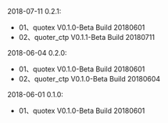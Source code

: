 
2018-07-11 0.2.1:
 - 01、quotex V0.1.0-Beta Build 20180601
 - 02、quoter_ctp V0.1.1-Beta Build 20180711

2018-06-04 0.2.0:
 - 01、quotex V0.1.0-Beta Build 20180601
 - 02、quoter_ctp V0.1.0-Beta Build 20180604

2018-06-01 0.1.0:
 - 01、quotex V0.1.0-Beta Build 20180601
